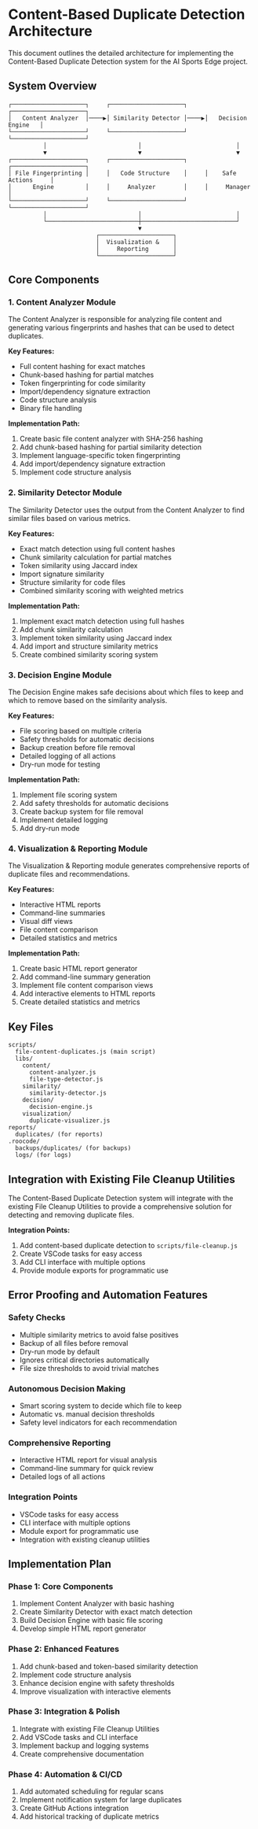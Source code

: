 # Content-Based Duplicate Detection Architecture

This document outlines the detailed architecture for implementing the Content-Based Duplicate Detection system for the AI Sports Edge project.

## System Overview
```
┌─────────────────────┐     ┌─────────────────────┐     ┌─────────────────────┐
│   Content Analyzer  │────▶│ Similarity Detector │────▶│   Decision Engine   │
└─────────────────────┘     └─────────────────────┘     └─────────────────────┘
          │                          │                           │
          ▼                          ▼                           ▼
┌─────────────────────┐     ┌─────────────────────┐     ┌─────────────────────┐
│ File Fingerprinting │     │   Code Structure    │     │    Safe Actions     │
│      Engine         │     │     Analyzer        │     │     Manager         │
└─────────────────────┘     └─────────────────────┘     └─────────────────────┘
          │                          │                           │
          └──────────────────────────┼───────────────────────────┘
                                     ▼
                         ┌─────────────────────┐
                         │  Visualization &    │
                         │     Reporting       │
                         └─────────────────────┘
```

## Core Components

### 1. Content Analyzer Module

The Content Analyzer is responsible for analyzing file content and generating various fingerprints and hashes that can be used to detect duplicates.

**Key Features:**
- Full content hashing for exact matches
- Chunk-based hashing for partial matches
- Token fingerprinting for code similarity
- Import/dependency signature extraction
- Code structure analysis
- Binary file handling

**Implementation Path:**
1. Create basic file content analyzer with SHA-256 hashing
2. Add chunk-based hashing for partial similarity detection
3. Implement language-specific token fingerprinting
4. Add import/dependency signature extraction
5. Implement code structure analysis

### 2. Similarity Detector Module

The Similarity Detector uses the output from the Content Analyzer to find similar files based on various metrics.

**Key Features:**
- Exact match detection using full content hashes
- Chunk similarity calculation for partial matches
- Token similarity using Jaccard index
- Import signature similarity
- Structure similarity for code files
- Combined similarity scoring with weighted metrics

**Implementation Path:**
1. Implement exact match detection using full hashes
2. Add chunk similarity calculation
3. Implement token similarity using Jaccard index
4. Add import and structure similarity metrics
5. Create combined similarity scoring system

### 3. Decision Engine Module

The Decision Engine makes safe decisions about which files to keep and which to remove based on the similarity analysis.

**Key Features:**
- File scoring based on multiple criteria
- Safety thresholds for automatic decisions
- Backup creation before file removal
- Detailed logging of all actions
- Dry-run mode for testing

**Implementation Path:**
1. Implement file scoring system
2. Add safety thresholds for automatic decisions
3. Create backup system for file removal
4. Implement detailed logging
5. Add dry-run mode

### 4. Visualization & Reporting Module

The Visualization & Reporting module generates comprehensive reports of duplicate files and recommendations.

**Key Features:**
- Interactive HTML reports
- Command-line summaries
- Visual diff views
- File content comparison
- Detailed statistics and metrics

**Implementation Path:**
1. Create basic HTML report generator
2. Add command-line summary generation
3. Implement file content comparison views
4. Add interactive elements to HTML reports
5. Create detailed statistics and metrics

## Key Files

```
scripts/
  file-content-duplicates.js (main script)
  libs/
    content/
      content-analyzer.js
      file-type-detector.js
    similarity/
      similarity-detector.js
    decision/
      decision-engine.js
    visualization/
      duplicate-visualizer.js
reports/
  duplicates/ (for reports)
.roocode/
  backups/duplicates/ (for backups)
  logs/ (for logs)
```

## Integration with Existing File Cleanup Utilities

The Content-Based Duplicate Detection system will integrate with the existing File Cleanup Utilities to provide a comprehensive solution for detecting and removing duplicate files.

**Integration Points:**
1. Add content-based duplicate detection to `scripts/file-cleanup.js`
2. Create VSCode tasks for easy access
3. Add CLI interface with multiple options
4. Provide module exports for programmatic use

## Error Proofing and Automation Features

### Safety Checks
- Multiple similarity metrics to avoid false positives
- Backup of all files before removal
- Dry-run mode by default
- Ignores critical directories automatically
- File size thresholds to avoid trivial matches

### Autonomous Decision Making
- Smart scoring system to decide which file to keep
- Automatic vs. manual decision thresholds
- Safety level indicators for each recommendation

### Comprehensive Reporting
- Interactive HTML report for visual analysis
- Command-line summary for quick review
- Detailed logs of all actions

### Integration Points
- VSCode tasks for easy access
- CLI interface with multiple options
- Module export for programmatic use
- Integration with existing cleanup utilities

## Implementation Plan

### Phase 1: Core Components
1. Implement Content Analyzer with basic hashing
2. Create Similarity Detector with exact match detection
3. Build Decision Engine with basic file scoring
4. Develop simple HTML report generator

### Phase 2: Enhanced Features
1. Add chunk-based and token-based similarity detection
2. Implement code structure analysis
3. Enhance decision engine with safety thresholds
4. Improve visualization with interactive elements

### Phase 3: Integration & Polish
1. Integrate with existing File Cleanup Utilities
2. Add VSCode tasks and CLI interface
3. Implement backup and logging systems
4. Create comprehensive documentation

### Phase 4: Automation & CI/CD
1. Add automated scheduling for regular scans
2. Implement notification system for large duplicates
3. Create GitHub Actions integration
4. Add historical tracking of duplicate metrics
